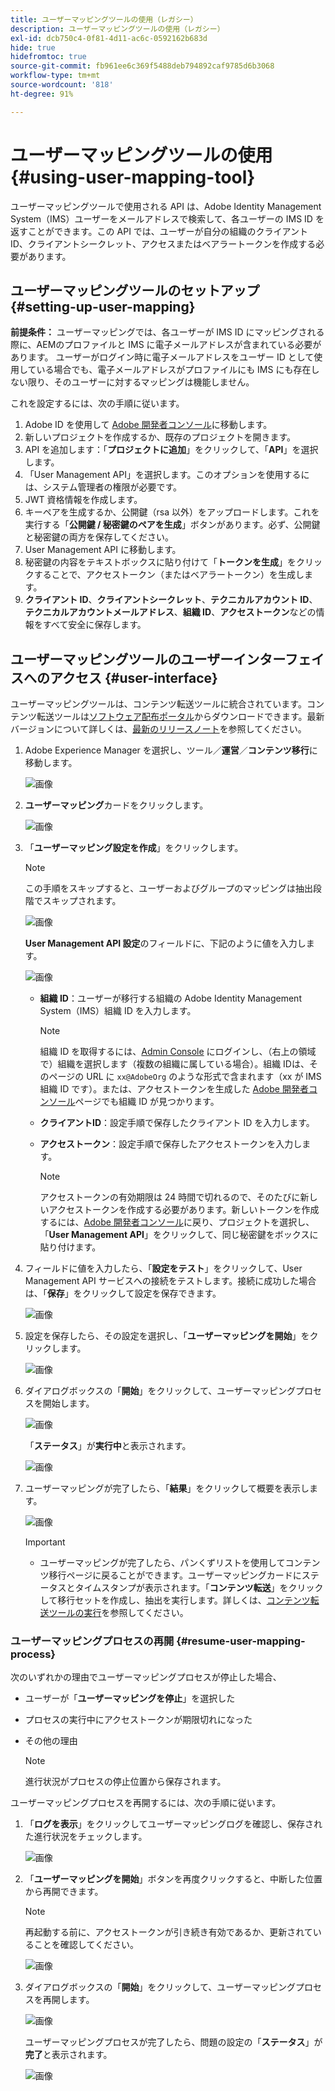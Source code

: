 ```yaml
---
title: ユーザーマッピングツールの使用（レガシー）
description: ユーザーマッピングツールの使用（レガシー）
exl-id: dcb750c4-0f81-4d11-ac6c-0592162b683d
hide: true
hidefromtoc: true
source-git-commit: fb961ee6c369f5488deb794892caf9785d6b3068
workflow-type: tm+mt
source-wordcount: '818'
ht-degree: 91%

---
```


# ユーザーマッピングツールの使用 {#using-user-mapping-tool}

ユーザーマッピングツールで使用される API は、Adobe Identity Management System（IMS）ユーザーをメールアドレスで検索して、各ユーザーの IMS ID を返すことができます。この API では、ユーザーが自分の組織のクライアント ID、クライアントシークレット、アクセスまたはベアラートークンを作成する必要があります。

## ユーザーマッピングツールのセットアップ {#setting-up-user-mapping}

**前提条件：** ユーザーマッピングでは、各ユーザーが IMS ID にマッピングされる際に、AEMのプロファイルと IMS に電子メールアドレスが含まれている必要があります。  ユーザーがログイン時に電子メールアドレスをユーザー ID として使用している場合でも、電子メールアドレスがプロファイルにも IMS にも存在しない限り、そのユーザーに対するマッピングは機能しません。

これを設定するには、次の手順に従います。

1. Adobe ID を使用して [Adobe 開発者コンソール](https://console.adobe.io)に移動します。
1. 新しいプロジェクトを作成するか、既存のプロジェクトを開きます。
1. API を追加します：「**プロジェクトに追加**」をクリックして、「**API**」を選択します。
1. 「User Management API」を選択します。このオプションを使用するには、システム管理者の権限が必要です。
1. JWT 資格情報を作成します。
1. キーペアを生成するか、公開鍵（rsa 以外）をアップロードします。これを実行する「**公開鍵 / 秘密鍵のペアを生成**」ボタンがあります。必ず、公開鍵と秘密鍵の両方を保存してください。
1. User Management API に移動します。
1. 秘密鍵の内容をテキストボックスに貼り付けて「**トークンを生成**」をクリックすることで、アクセストークン（またはベアラートークン）を生成します。
1. **クライアント ID**、**クライアントシークレット**、**テクニカルアカウント ID**、**テクニカルアカウントメールアドレス**、**組織 ID**、**アクセストークン**&#x200B;などの情報をすべて安全に保存します。

## ユーザーマッピングツールのユーザーインターフェイスへのアクセス {#user-interface}

ユーザーマッピングツールは、コンテンツ転送ツールに統合されています。コンテンツ転送ツールは[ソフトウェア配布ポータル](https://experience.adobe.com/#/downloads/content/software-distribution/en/aemcloud.html)からダウンロードできます。最新バージョンについて詳しくは、[最新のリリースノート](/help/release-notes/release-notes-cloud/release-notes-current.md)を参照してください。

1. Adobe Experience Manager を選択し、ツール／**運営**／**コンテンツ移行**&#x200B;に移動します。

   ![画像](/help/journey-migration/content-transfer-tool/assets-user-mapping/user-mapping-access1.png)

1. **ユーザーマッピング**&#x200B;カードをクリックします。

   ![画像](/help/journey-migration/content-transfer-tool/assets-user-mapping/user-mapping-access2.png)

1. 「**ユーザーマッピング設定を作成**」をクリックします。

   >[!NOTE]
   >この手順をスキップすると、ユーザーおよびグループのマッピングは抽出段階でスキップされます。

   ![画像](/help/journey-migration/content-transfer-tool/assets-user-mapping/user-mapping-access5.png)

   **User Management API 設定**&#x200B;のフィールドに、下記のように値を入力します。

   ![画像](/help/journey-migration/content-transfer-tool/assets-user-mapping/user-mapping-access3.png)


   * **組織 ID**：ユーザーが移行する組織の Adobe Identity Management System（IMS）組織 ID を入力します。

      >[!NOTE]
      >組織 ID を取得するには、[Admin Console](https://adminconsole.adobe.com/) にログインし、（右上の領域で）組織を選択します（複数の組織に属している場合）。組織 IDは、そのページの URL に `xx@AdobeOrg` のような形式で含まれます（xx が IMS 組織 ID です）。または、アクセストークンを生成した [Adobe 開発者コンソール](https://console.adobe.io)ページでも組織 ID が見つかります。

   * **クライアントID**：設定手順で保存したクライアント ID を入力します。

   * **アクセストークン**：設定手順で保存したアクセストークンを入力します。

      >[!NOTE]
      >アクセストークンの有効期限は 24 時間で切れるので、そのたびに新しいアクセストークンを作成する必要があります。新しいトークンを作成するには、[Adobe 開発者コンソール](https://console.adobe.io)に戻り、プロジェクトを選択し、「**User Management API**」をクリックして、同じ秘密鍵をボックスに貼り付けます。

1. フィールドに値を入力したら、「**設定をテスト**」をクリックして、User Management API サービスへの接続をテストします。接続に成功した場合は、「**保存**」をクリックして設定を保存できます。

   ![画像](/help/journey-migration/content-transfer-tool/assets-user-mapping/user-mapping-access4.png)

1. 設定を保存したら、その設定を選択し、「**ユーザーマッピングを開始**」をクリックします。

   ![画像](/help/journey-migration/content-transfer-tool/assets-user-mapping/user-mapping-landing4.png)

1. ダイアログボックスの「**開始**」をクリックして、ユーザーマッピングプロセスを開始します。

   ![画像](/help/journey-migration/content-transfer-tool/assets-user-mapping/resume-user-mapping3.png)

   「**ステータス**」が&#x200B;**実行中**&#x200B;と表示されます。

   ![画像](/help/journey-migration/content-transfer-tool/assets-user-mapping/user-mapping-start1.png)


1. ユーザーマッピングが完了したら、「**結果**」をクリックして概要を表示します。

   ![画像](/help/journey-migration/content-transfer-tool/assets-user-mapping/user-mapping-landing5.png)

   >[!IMPORTANT]
   >* ユーザーマッピングが完了したら、パンくずリストを使用してコンテンツ移行ページに戻ることができます。ユーザーマッピングカードにステータスとタイムスタンプが表示されます。「**コンテンツ転送**」をクリックして移行セットを作成し、抽出を実行します。詳しくは、[コンテンツ転送ツールの実行](https://experienceleague.adobe.com/docs/experience-manager-cloud-service/moving/cloud-migration/content-transfer-tool/using-content-transfer-tool.html?lang=ja#running-tool)を参照してください。


### ユーザーマッピングプロセスの再開 {#resume-user-mapping-process}

次のいずれかの理由でユーザーマッピングプロセスが停止した場合、

* ユーザーが「**ユーザーマッピングを停止**」を選択した
* プロセスの実行中にアクセストークンが期限切れになった
* その他の理由

   >[!NOTE]
   >進行状況がプロセスの停止位置から保存されます。

ユーザーマッピングプロセスを再開するには、次の手順に従います。

1. 「**ログを表示**」をクリックしてユーザーマッピングログを確認し、保存された進行状況をチェックします。

   ![画像](/help/journey-migration/content-transfer-tool/assets-user-mapping/resume-user-mapping1.png)

1. 「**ユーザーマッピングを開始**」ボタンを再度クリックすると、中断した位置から再開できます。

   >[!NOTE]
   >再起動する前に、アクセストークンが引き続き有効であるか、更新されていることを確認してください。

   ![画像](/help/journey-migration/content-transfer-tool/assets-user-mapping/resume-user-mapping2.png)

1. ダイアログボックスの「**開始**」をクリックして、ユーザーマッピングプロセスを再開します。

   ![画像](/help/journey-migration/content-transfer-tool/assets-user-mapping/resume-user-mapping3.png)

   ユーザーマッピングプロセスが完了したら、問題の設定の「**ステータス**」が&#x200B;**完了**&#x200B;と表示されます。

   ![画像](/help/journey-migration/content-transfer-tool/assets-user-mapping/resume-user-mapping4.png)
